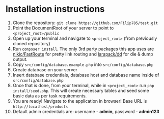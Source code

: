 # Installation instructions
1. Clone the repository: `git clone https://github.com/Filip785/test.git`
2. Point the DocumentRoot of your server to point to `<project_root>/public`
3. Open up your terminal and navigate to `<project_root>` (from previously cloned repository)
4. Run `composer install`. The only 3rd party packages this app uses are [nikic/FastRoute](https://github.com/nikic/FastRoute "nikic/FastRoute") for pretty link routing and [larapack/dd](https://github.com/larapack/dd "larapack/dd") for die & dump output.
5. Copy `src/config/database.example.php` into `src/config/database.php`
6. Create database on your server
7. Insert database credentials, database host and database name inside of `src/config/database.php`
8. Once that is done, from your terminal, while in `<project_root>` run `php install/seed.php`. This will create necessary tables and seed some basic data as per task requirements.
9. You are ready! Navigate to the application in browser! Base URL is `http://localhost/products`
10. Default admin credentials are: username - **admin**, password - **admin123**